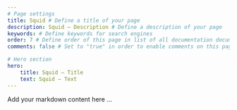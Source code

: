 ```yaml
---
# Page settings
title: Squid # Define a title of your page
description: Squid — Description # Define a description of your page
keywords: # Define keywords for search engines
order: 7 # Define order of this page in list of all documentation documents
comments: false # Set to "true" in order to enable comments on this page. Make sure you properly setup "disqus_forum_shortname" variable in "_config.yml"

# Hero section
hero:
    title: Squid — Title
    text: Squid — Text
---
```


Add your markdown content here ...

